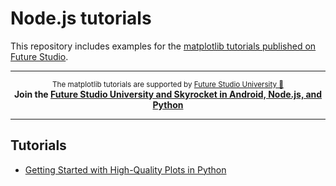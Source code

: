 # Node.js tutorials
This repository includes examples for the [matplotlib tutorials published on Future Studio](https://futurestud.io/tutorials/tag/matplotlib).


------

<p align="center"><sup>The matplotlib tutorials are supported by <a href="https://futurestud.io">Future Studio University 🚀</a></sup>
<br><b>
Join the <a href="https://futurestud.io/university">Future Studio University and Skyrocket in Android, Node.js, and Python</a></b>
</p>

------

## Tutorials

- [Getting Started with High-Quality Plots in Python](https://futurestud.io/tutorials/matplotlib-getting-started-with-high-quality-plots-in-python)
